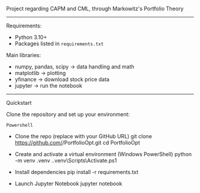 Project regarding CAPM and CML, through Markowitz's Portfolio Theory

-----

Requirements:

- Python 3.10+  
- Packages listed in `requirements.txt`

Main libraries:
- numpy, pandas, scipy → data handling and math  
- matplotlib → plotting  
- yfinance → download stock price data  
- jupyter → run the notebook  

-----

Quickstart

Clone the repository and set up your environment:

	Powershell
- Clone the repo (replace with your GitHub URL)
git clone https://github.com/<your-username>/PortfolioOpt.git
cd PortfolioOpt

- Create and activate a virtual environment (Windows PowerShell)
python -m venv .venv
.\.venv\Scripts\Activate.ps1

- Install dependencies
pip install -r requirements.txt

- Launch Jupyter Notebook
jupyter notebook